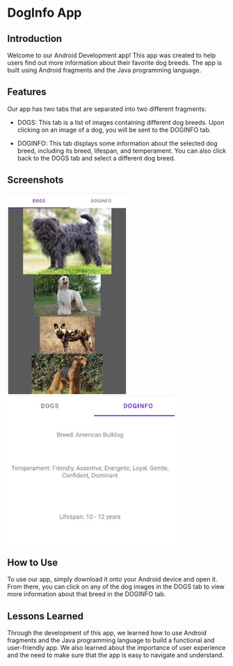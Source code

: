 # DogInfo App

## Introduction
Welcome to our Android Development app! This app was created to help users find out more information about their favorite dog breeds. The app is built using Android fragments and the Java programming language.

## Features
Our app has two tabs that are separated into two different fragments:

- DOGS: This tab is a list of images containing different dog breeds. Upon clicking on an image of a dog, you will be sent to the DOGINFO tab.

- DOGINFO: This tab displays some information about the selected dog breed, including its breed, lifespan, and temperament. You can also click back to the DOGS tab and select a different dog breed.

## Screenshots

![App Screenshot](readme_imgs/img1.JPG?raw=true) ![App Screenshot](readme_imgs/img2.JPG?raw=true)

## How to Use
To use our app, simply download it onto your Android device and open it. From there, you can click on any of the dog images in the DOGS tab to view more information about that breed in the DOGINFO tab.

## Lessons Learned
Through the development of this app, we learned how to use Android fragments and the Java programming language to build a functional and user-friendly app. We also learned about the importance of user experience and the need to make sure that the app is easy to navigate and understand.